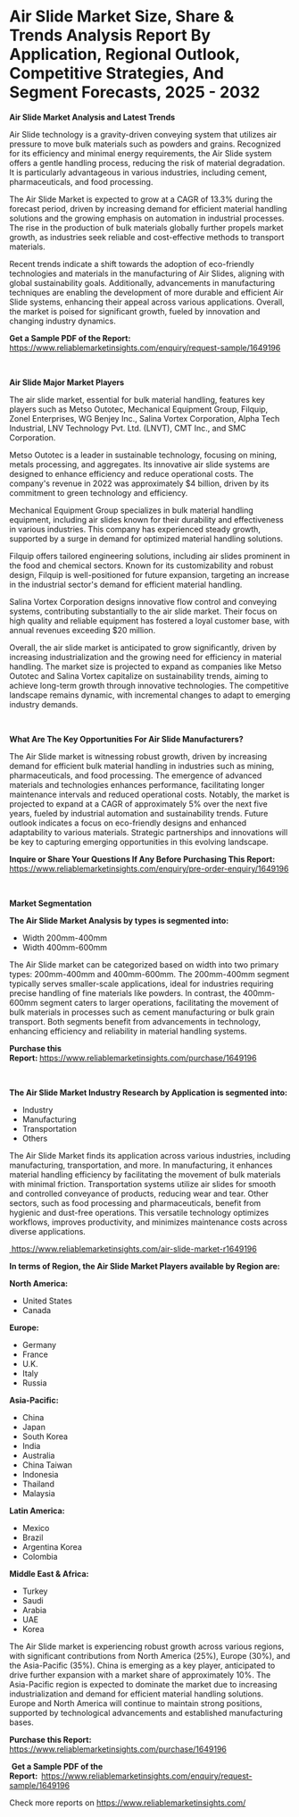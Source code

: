 <p><h1>Air Slide Market Size, Share & Trends Analysis Report By Application, Regional Outlook, Competitive Strategies, And Segment Forecasts, 2025 - 2032</h1></p><p><strong>Air Slide Market Analysis and Latest Trends</strong></p>
<p><p>Air Slide technology is a gravity-driven conveying system that utilizes air pressure to move bulk materials such as powders and grains. Recognized for its efficiency and minimal energy requirements, the Air Slide system offers a gentle handling process, reducing the risk of material degradation. It is particularly advantageous in various industries, including cement, pharmaceuticals, and food processing.</p><p>The Air Slide Market is expected to grow at a CAGR of 13.3% during the forecast period, driven by increasing demand for efficient material handling solutions and the growing emphasis on automation in industrial processes. The rise in the production of bulk materials globally further propels market growth, as industries seek reliable and cost-effective methods to transport materials. </p><p>Recent trends indicate a shift towards the adoption of eco-friendly technologies and materials in the manufacturing of Air Slides, aligning with global sustainability goals. Additionally, advancements in manufacturing techniques are enabling the development of more durable and efficient Air Slide systems, enhancing their appeal across various applications. Overall, the market is poised for significant growth, fueled by innovation and changing industry dynamics.</p></p>
<p><strong>Get a Sample PDF of the Report:&nbsp;</strong> <a href="https://www.reliablemarketinsights.com/enquiry/request-sample/1649196?utm_campaign=2606&utm_medium=2&utm_source=Github&utm_content=ia&utm_term=09042025&utm_id=air-slide">https://www.reliablemarketinsights.com/enquiry/request-sample/1649196</a></p>
<p>&nbsp;</p>
<p><strong>Air Slide Major Market Players</strong></p>
<p><p>The air slide market, essential for bulk material handling, features key players such as Metso Outotec, Mechanical Equipment Group, Filquip, Zonel Enterprises, WG Benjey Inc., Salina Vortex Corporation, Alpha Tech Industrial, LNV Technology Pvt. Ltd. (LNVT), CMT Inc., and SMC Corporation. </p><p>Metso Outotec is a leader in sustainable technology, focusing on mining, metals processing, and aggregates. Its innovative air slide systems are designed to enhance efficiency and reduce operational costs. The company's revenue in 2022 was approximately $4 billion, driven by its commitment to green technology and efficiency.</p><p>Mechanical Equipment Group specializes in bulk material handling equipment, including air slides known for their durability and effectiveness in various industries. This company has experienced steady growth, supported by a surge in demand for optimized material handling solutions.</p><p>Filquip offers tailored engineering solutions, including air slides prominent in the food and chemical sectors. Known for its customizability and robust design, Filquip is well-positioned for future expansion, targeting an increase in the industrial sector's demand for efficient material handling.</p><p>Salina Vortex Corporation designs innovative flow control and conveying systems, contributing substantially to the air slide market. Their focus on high quality and reliable equipment has fostered a loyal customer base, with annual revenues exceeding $20 million.</p><p>Overall, the air slide market is anticipated to grow significantly, driven by increasing industrialization and the growing need for efficiency in material handling. The market size is projected to expand as companies like Metso Outotec and Salina Vortex capitalize on sustainability trends, aiming to achieve long-term growth through innovative technologies. The competitive landscape remains dynamic, with incremental changes to adapt to emerging industry demands.</p></p>
<p>&nbsp;</p>
<p><strong>What Are The Key Opportunities For Air Slide Manufacturers?</strong></p>
<p><p>The Air Slide market is witnessing robust growth, driven by increasing demand for efficient bulk material handling in industries such as mining, pharmaceuticals, and food processing. The emergence of advanced materials and technologies enhances performance, facilitating longer maintenance intervals and reduced operational costs. Notably, the market is projected to expand at a CAGR of approximately 5% over the next five years, fueled by industrial automation and sustainability trends. Future outlook indicates a focus on eco-friendly designs and enhanced adaptability to various materials. Strategic partnerships and innovations will be key to capturing emerging opportunities in this evolving landscape.</p></p>
<p><strong>Inquire or Share Your Questions If Any Before Purchasing This Report:</strong> <a href="https://www.reliablemarketinsights.com/enquiry/pre-order-enquiry/1649196?utm_campaign=2606&utm_medium=2&utm_source=Github&utm_content=ia&utm_term=09042025&utm_id=air-slide">https://www.reliablemarketinsights.com/enquiry/pre-order-enquiry/1649196</a></p>
<p>&nbsp;</p>
<p><strong>Market Segmentation</strong></p>
<p><strong>The Air Slide Market Analysis by types is segmented into:</strong></p>
<p><ul><li>Width 200mm-400mm</li><li>Width 400mm-600mm</li></ul></p>
<p><p>The Air Slide market can be categorized based on width into two primary types: 200mm-400mm and 400mm-600mm. The 200mm-400mm segment typically serves smaller-scale applications, ideal for industries requiring precise handling of fine materials like powders. In contrast, the 400mm-600mm segment caters to larger operations, facilitating the movement of bulk materials in processes such as cement manufacturing or bulk grain transport. Both segments benefit from advancements in technology, enhancing efficiency and reliability in material handling systems.</p></p>
<p><strong>Purchase this Report:&nbsp;</strong><a href="https://www.reliablemarketinsights.com/purchase/1649196?utm_campaign=2606&utm_medium=2&utm_source=Github&utm_content=ia&utm_term=09042025&utm_id=air-slide">https://www.reliablemarketinsights.com/purchase/1649196</a></p>
<p>&nbsp;</p>
<p><strong>The Air Slide Market Industry Research by Application is segmented into:</strong></p>
<p><ul><li>Industry</li><li>Manufacturing</li><li>Transportation</li><li>Others</li></ul></p>
<p><p>The Air Slide Market finds its application across various industries, including manufacturing, transportation, and more. In manufacturing, it enhances material handling efficiency by facilitating the movement of bulk materials with minimal friction. Transportation systems utilize air slides for smooth and controlled conveyance of products, reducing wear and tear. Other sectors, such as food processing and pharmaceuticals, benefit from hygienic and dust-free operations. This versatile technology optimizes workflows, improves productivity, and minimizes maintenance costs across diverse applications.</p></p>
<p><a href="https://www.reliablemarketinsights.com/air-slide-market-r1649196?utm_campaign=2606&utm_medium=2&utm_source=Github&utm_content=ia&utm_term=09042025&utm_id=air-slide">&nbsp;https://www.reliablemarketinsights.com/air-slide-market-r1649196</a></p>
<p><strong>In terms of Region, the Air Slide Market Players available by Region are:</strong></p>
<p>
    <p> <strong> North America: </strong>
        <ul>
            <li>United States</li>
            <li>Canada</li>
        </ul>
        </p> 
    <p> <strong> Europe: </strong>
        <ul>
            <li>Germany</li>
            <li>France</li>
            <li>U.K.</li>
            <li>Italy</li>
            <li>Russia</li>
        </ul>
        </p> 
    <p> <strong> Asia-Pacific: </strong>
        <ul>
            <li>China</li>
            <li>Japan</li>
            <li>South Korea</li>
            <li>India</li>
            <li>Australia</li>
            <li>China Taiwan</li>
            <li>Indonesia</li>
            <li>Thailand</li>
            <li>Malaysia</li>
        </ul>
        </p> 
    <p> <strong> Latin America: </strong>
        <ul>
            <li>Mexico</li>
            <li>Brazil</li>
            <li>Argentina Korea</li>
            <li>Colombia</li>
        </ul>
        </p> 
    <p> <strong> Middle East & Africa: </strong>
        <ul>
            <li>Turkey</li>
            <li>Saudi</li>
            <li>Arabia</li>
            <li>UAE</li>
            <li>Korea</li>
        </ul>
    </p>
    </p>
<p><p>The Air Slide market is experiencing robust growth across various regions, with significant contributions from North America (25%), Europe (30%), and the Asia-Pacific (35%). China is emerging as a key player, anticipated to drive further expansion with a market share of approximately 10%. The Asia-Pacific region is expected to dominate the market due to increasing industrialization and demand for efficient material handling solutions. Europe and North America will continue to maintain strong positions, supported by technological advancements and established manufacturing bases.</p></p>
<p><strong>Purchase this Report: </strong><a href="https://www.reliablemarketinsights.com/purchase/1649196?utm_campaign=2606&utm_medium=2&utm_source=Github&utm_content=ia&utm_term=09042025&utm_id=air-slide">https://www.reliablemarketinsights.com/purchase/1649196</a></p>
<p>&nbsp;<strong>Get a Sample PDF of the Report:&nbsp;&nbsp;</strong><a href="https://www.reliablemarketinsights.com/enquiry/request-sample/1649196?utm_campaign=2606&utm_medium=2&utm_source=Github&utm_content=ia&utm_term=09042025&utm_id=air-slide">https://www.reliablemarketinsights.com/enquiry/request-sample/1649196</a></p>
<p><strong></strong></p>
<p>Check more reports on <a href="https://www.reliablemarketinsights.com/?utm_campaign=2606&utm_medium=2&utm_source=Github&utm_content=ia&utm_term=09042025&utm_id=air-slide">https://www.reliablemarketinsights.com/</a></p>